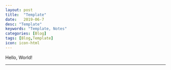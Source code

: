 ```yaml
---
layout: post
title:  "Template"
date:   2019-06-7
desc: "Template"
keywords: "Template, Notes"
categories: [Blog]
tags: [Blog,Template]
icon: icon-html
---
```


Hello, World!


---